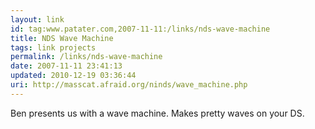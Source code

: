 ```yaml
---
layout: link
id: tag:www.patater.com,2007-11-11:/links/nds-wave-machine
title: NDS Wave Machine
tags: link projects
permalink: /links/nds-wave-machine
date: 2007-11-11 23:41:13
updated: 2010-12-19 03:36:44
uri: http://masscat.afraid.org/ninds/wave_machine.php
---
```

Ben presents us with a wave machine. Makes pretty waves on your DS.
